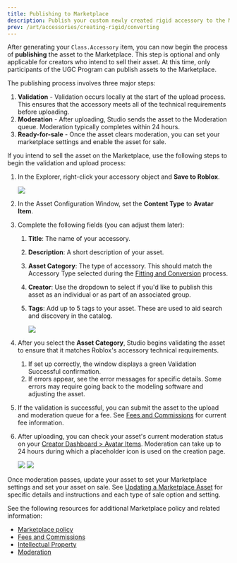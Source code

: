 ```yaml
---
title: Publishing to Marketplace
description: Publish your custom newly created rigid accessory to the Marketplace.
prev: /art/accessories/creating-rigid/converting
---
```


After generating your `Class.Accessory` item, you can now begin the process of **publishing** the asset to the Marketplace. This step is optional and only applicable for creators who intend to sell their asset. At this time, only participants of the UGC Program can publish assets to the Marketplace.

The publishing process involves three major steps:

1. **Validation** - Validation occurs locally at the start of the upload process. This ensures that the accessory meets all of the technical requirements before uploading.
2. **Moderation** - After uploading, Studio sends the asset to the Moderation queue. Moderation typically completes within 24 hours.
3. **Ready-for-sale** - Once the asset clears moderation, you can set your marketplace settings and enable the asset for sale.

If you intend to sell the asset on the Marketplace, use the following steps to begin the validation and upload process:

1. In the Explorer, right-click your accessory object and **Save to Roblox**.

   <img src="../../../assets/art/accessories/creating-rigid/Outliner-Save-To-Roblox.png" />

2. In the Asset Configuration Window, set the **Content Type** to **Avatar Item**.
3. Complete the following fields (you can adjust them later):

   1. **Title**: The name of your accessory.
   2. **Description**: A short description of your asset.
   3. **Asset Category**: The type of accessory. This should match the Accessory Type selected during the [Fitting and Conversion](../../../art/accessories/creating-rigid/converting.md) process.
   4. **Creator**: Use the dropdown to select if you'd like to publish this asset as an individual or as part of an associated group.
   5. **Tags**: Add up to 5 tags to your asset. These are used to aid search and discovery in the catalog.

      <img src="../../../assets/art/accessories/creating-rigid/Validation-Successful.png" />

4. After you select the **Asset Category**, Studio begins validating the asset to ensure that it matches Roblox's accessory technical requirements.
   1. If set up correctly, the window displays a green Validation Successful confirmation.
   2. If errors appear, see the error messages for specific details. Some errors may require going back to the modeling software and adjusting the asset.
5. If the validation is successful, you can submit the asset to the upload and moderation queue for a fee. See [Fees and Commissions](../../../art/marketplace/marketplace-fees-and-commissions.md) for current fee information.
6. After uploading, you can check your asset's current moderation status on your [Creator Dashboard > Avatar Items](https://create.roblox.com/dashboard/creations). Moderation can take up to 24 hours during which a placeholder icon is used on the creation page.

   <Tabs>
   <TabItem label='Awaiting Moderation'>
   <img src="../../../assets/art/accessories/creating-rigid/Publishing-Moderation-Pending.png" />
   </TabItem>
   <TabItem label='Moderation Cleared'>
   <img src="../../../assets/art/accessories/creating-rigid/Publishing-Ready-For-Sale.png" />
   </TabItem>
   </Tabs>

Once moderation passes, update your asset to set your Marketplace settings and set your asset on sale. See [Updating a Marketplace Asset](../../../art/marketplace/publishing-to-marketplace.md#updating-an-asset) for specific details and instructions and each type of sale option and setting.

<Alert severity = 'info'>
See the following resources for additional Marketplace policy and related information:

- [Marketplace policy](../../../art/marketplace/marketplace-policy.md)
- [Fees and Commissions](../../../art/marketplace/marketplace-fees-and-commissions.md)
- [Intellectual Property](../../../art/marketplace/intellectual-property.md)
- [Moderation](../../../art/marketplace/moderation.md)

</Alert>
